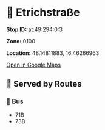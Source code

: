 # 🚉 Etrichstraße


**Stop ID:** at:49:294:0:3

**Zone:** 0100

**Location:** 48.14811883, 16.46266963

[Open in Google Maps](https://www.google.com/maps?q=48.14811883,16.46266963)

## 🚆 Served by Routes

### 🚌 Bus
- 71B
- 73B